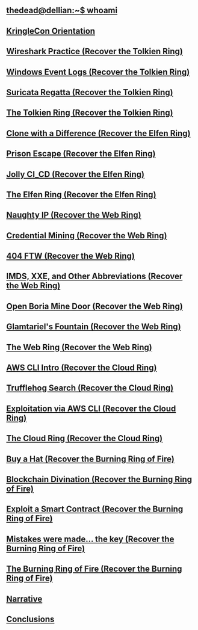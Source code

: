 ## [thedead@dellian:~$ whoami](/README.md#thedeaddellian-whoami)
## [KringleCon Orientation](/01%20-%20KringleCon%20Orientation/README.md)
## [Wireshark Practice (Recover the Tolkien Ring)](/02%20-%20Recover%20the%20Tolkien%20Ring/02.01%20-%20Wireshark%20Practice/README.md)
## [Windows Event Logs (Recover the Tolkien Ring)](/02%20-%20Recover%20the%20Tolkien%20Ring/02.02%20-%20Windows%20Event%20Logs/README.md)
## [Suricata Regatta (Recover the Tolkien Ring)](/02%20-%20Recover%20the%20Tolkien%20Ring/02.03%20-%20Suricata%20Regatta/README.md)
## [The Tolkien Ring (Recover the Tolkien Ring)](/02%20-%20Recover%20the%20Tolkien%20Ring/02.04%20-%20The%20Tolkien%20Ring/README.md)
## [Clone with a Difference (Recover the Elfen Ring)](/03%20-%20Recover%20the%20Elfen%20Ring/03.01%20-%20Clone%20with%20a%20Difference/README.md)
## [Prison Escape (Recover the Elfen Ring)](/03%20-%20Recover%20the%20Elfen%20Ring/03.02%20-%20Prison%20Escape/README.md)
## [Jolly CI_CD (Recover the Elfen Ring)](/03%20-%20Recover%20the%20Elfen%20Ring/03.03%20-%20Jolly%20CI_CD/README.md)
## [The Elfen Ring (Recover the Elfen Ring)](/03%20-%20Recover%20the%20Elfen%20Ring/03.04%20-%20The%20Elfen%20Ring/README.md)
## [Naughty IP (Recover the Web Ring)](/04%20-%20Recover%20the%20Web%20Ring/04.01%20-%20Naughty%20IP/README.md)
## [Credential Mining (Recover the Web Ring)](/04%20-%20Recover%20the%20Web%20Ring/04.02%20-%20Credential%20Mining/README.md)
## [404 FTW (Recover the Web Ring)](/04%20-%20Recover%20the%20Web%20Ring/04.03%20-%20404%20FTW/README.md)
## [IMDS, XXE, and Other Abbreviations (Recover the Web Ring)](/04%20-%20Recover%20the%20Web%20Ring/04.04%20-%20IMDS,%20XXE,%20and%20Other%20Abbreviations/README.md)
## [Open Boria Mine Door (Recover the Web Ring)](/04%20-%20Recover%20the%20Web%20Ring/04.05%20-%20Open%20Boria%20Mine%20Door/README.md)
## [Glamtariel's Fountain (Recover the Web Ring)](/04%20-%20Recover%20the%20Web%20Ring/04.06%20-%20Glamtariel's%20Fountain/README.md)
## [The Web Ring (Recover the Web Ring)](/04%20-%20Recover%20the%20Web%20Ring/04.07%20-%20The%20Web%20Ring/README.md)
## [AWS CLI Intro (Recover the Cloud Ring)](/05%20-%20Recover%20the%20Cloud%20Ring/05.01%20-%20AWS%20CLI%20Intro/README.md)
## [Trufflehog Search (Recover the Cloud Ring)](/05%20-%20Recover%20the%20Cloud%20Ring/05.02%20-%20Trufflehog%20Search/README.md)
## [Exploitation via AWS CLI (Recover the Cloud Ring)](/05%20-%20Recover%20the%20Cloud%20Ring/05.03%20-%20Exploitation%20via%20AWS%20CLI/README.md)
## [The Cloud Ring (Recover the Cloud Ring)](/05%20-%20Recover%20the%20Cloud%20Ring/05.04%20-%20The%20Cloud%20Ring/README.md)
## [Buy a Hat (Recover the Burning Ring of Fire)](/06%20-%20Recover%20the%20Burning%20Ring%20of%20Fire/06.01%20-%20Buy%20a%20Hat/README.md)
## [Blockchain Divination (Recover the Burning Ring of Fire)](/06%20-%20Recover%20the%20Burning%20Ring%20of%20Fire/06.02%20-%20Blockchain%20Divination/README.md)
## [Exploit a Smart Contract (Recover the Burning Ring of Fire)](/06%20-%20Recover%20the%20Burning%20Ring%20of%20Fire/06.03%20-%20Exploit%20a%20Smart%20Contract/README.md)
## [Mistakes were made… the key (Recover the Burning Ring of Fire)](/06%20-%20Recover%20the%20Burning%20Ring%20of%20Fire/06.04%20-%20Mistakes%20were%20made…%20the%20key/README.md)
## [The Burning Ring of Fire (Recover the Burning Ring of Fire)](/06%20-%20Recover%20the%20Burning%20Ring%20of%20Fire/06.05%20-%20The%20Burning%20Ring%20of%20Fire/README.md)
## [Narrative](/README.md#narrative)
## [Conclusions](/README.md#conclusions)
